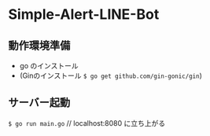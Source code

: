 # Simple-Alert-LINE-Bot
## 動作環境準備
- go のインストール
- (Ginのインストール `$ go get github.com/gin-gonic/gin`)

## サーバー起動
`$ go run main.go` // localhost:8080 に立ち上がる
